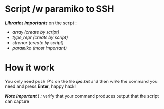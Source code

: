 # Script /w paramiko to SSH 

***Libraries importants*** on the script :
 - *array         (create by script)*
 - *type_repr (create by script)*
 - *strerror     (create by script)*
 - *paramiko  (most important)*

# How it work
You only need push IP's on the file ***ips.txt*** and then write the command you need and press **Enter**, happy hack!

***Note important ! :*** verify that your command produces output that the script can capture
